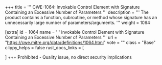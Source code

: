 +++
title = '''
CWE-1064: Invokable Control Element with Signature Containing an Excessive Number of Parameters
'''
description	= '''
The product contains a function, subroutine, or method whose signature has an unnecessarily large number of parameters/arguments.
'''
weight = 1064

[extra]
id = 1064
name = '''
Invokable Control Element with Signature Containing an Excessive Number of Parameters
'''
url = "https://cwe.mitre.org/data/definitions/1064.html"
vote = ""
class = "Base"
clippy_helps = false
rust_docs_links = [
	
]
+++
Prohibited - Quality issue, no direct security implications